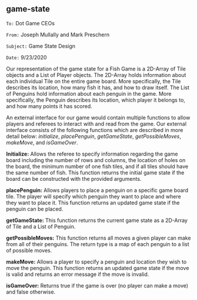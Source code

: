 ##  game-state

`To:` Dot Game CEOs

`From:` Joseph Mullally and Mark Preschern

`Subject:` Game State Design

`Date:` 9/23/2020

Our representation of the game state for a Fish Game is a 2D-Array of Tile objects and a List of
Player objects. The 2D-Array holds information about each individual Tile on the entire game board.
More specifically, the Tile describes its location, how many fish it has, and how to draw itself.
The List of Penguins hold information about each penguin in the game. More specifically, the Penguin
describes its location, which player it belongs to, and how many points it has scored.

An external interface for our game would contain multiple functions to allow players and referees
to interact with and read from the game. Our external interface consists of the following functions
which are described in more detail below: *initialize*, *placePenguin*, *getGameState*,
 *getPossibleMoves*, *makeMove*, and *isGameOver*.

**Initialize:** Allows the referee to specify information regarding the game board including the
number of rows and columns, the location of holes on the board, the minimum number of one fish
tiles, and if all tiles should have the same number of fish. This function returns the initial
game state if the board can be constructed with the provided arguments.

**placePenguin:** Allows players to place a penguin on a specific game board tile. The player will 
specify which penguin they want to place and where they want to place it. This function returns
an updated game state if the penguin can be placed.

**getGameState:** This function returns the current game state as a 2D-Array of Tile and a List of
Penguin.

**getPossibleMoves:** This function returns all moves a given player can make from all of
their penguins. The return type is a map of each penguin to a list of possible moves.

**makeMove:** Allows a player to specify a penguin and location they wish to move the penguin. This
function returns an updated game state if the move is valid and returns an error message if the move
is invalid.

**isGameOver:** Returns true if the game is over (no player can make a move) and false otherwise.